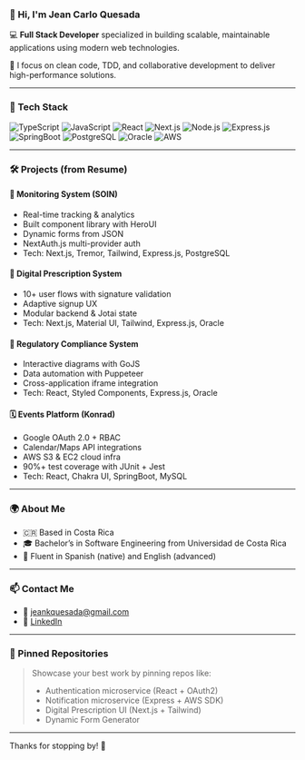 ### 👋 Hi, I'm Jean Carlo Quesada

💻 **Full Stack Developer** specialized in building scalable, maintainable applications using modern web technologies.

🔧 I focus on clean code, TDD, and collaborative development to deliver high-performance solutions.

---

### 🧠 Tech Stack

![TypeScript](https://img.shields.io/badge/-TypeScript-3178C6?logo=typescript&logoColor=white&style=flat)
![JavaScript](https://img.shields.io/badge/-JavaScript-F7DF1E?logo=javascript&logoColor=black&style=flat)
![React](https://img.shields.io/badge/-React-20232a?logo=react&logoColor=61dafb&style=flat)
![Next.js](https://img.shields.io/badge/-Next.js-black?logo=next.js&logoColor=white&style=flat)
![Node.js](https://img.shields.io/badge/-Node.js-339933?logo=nodedotjs&logoColor=white&style=flat)
![Express.js](https://img.shields.io/badge/-Express.js-black?logo=express&logoColor=white&style=flat)
![SpringBoot](https://img.shields.io/badge/-SpringBoot-6DB33F?logo=springboot&logoColor=white&style=flat)
![PostgreSQL](https://img.shields.io/badge/-PostgreSQL-336791?logo=postgresql&logoColor=white&style=flat)
![Oracle](https://img.shields.io/badge/-Oracle-F80000?logo=oracle&logoColor=white&style=flat)
![AWS](https://img.shields.io/badge/-AWS-232F3E?logo=amazonaws&logoColor=white&style=flat)

---

### 🛠 Projects (from Resume)

#### 🧩 **Monitoring System (SOIN)**
- Real-time tracking & analytics
- Built component library with HeroUI
- Dynamic forms from JSON
- NextAuth.js multi-provider auth
- Tech: Next.js, Tremor, Tailwind, Express.js, PostgreSQL

#### 💊 **Digital Prescription System**
- 10+ user flows with signature validation
- Adaptive signup UX
- Modular backend & Jotai state
- Tech: Next.js, Material UI, Tailwind, Express.js, Oracle

#### 🧪 **Regulatory Compliance System**
- Interactive diagrams with GoJS
- Data automation with Puppeteer
- Cross-application iframe integration
- Tech: React, Styled Components, Express.js, Oracle

#### 🗓 **Events Platform (Konrad)**
- Google OAuth 2.0 + RBAC
- Calendar/Maps API integrations
- AWS S3 & EC2 cloud infra
- 90%+ test coverage with JUnit + Jest
- Tech: React, Chakra UI, SpringBoot, MySQL

---

### 🌍 About Me

- 🇨🇷 Based in Costa Rica
- 🎓 Bachelor’s in Software Engineering from Universidad de Costa Rica
- 💬 Fluent in Spanish (native) and English (advanced)

---

### 📫 Contact Me

- 📧 jeankquesada@gmail.com
- 🔗 [LinkedIn](https://www.linkedin.com/in/jean-quesada/)

---

### 📌 Pinned Repositories

> Showcase your best work by pinning repos like:
> - Authentication microservice (React + OAuth2)
> - Notification microservice (Express + AWS SDK)
> - Digital Prescription UI (Next.js + Tailwind)
> - Dynamic Form Generator

---

Thanks for stopping by! 🚀
